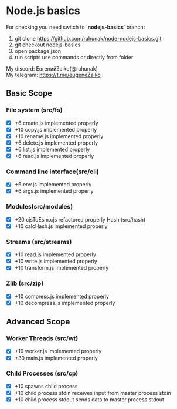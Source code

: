 # Node.js basics
For checking you need switch to '**nodejs-basics**' branch:   
1. git clone https://github.com/rahunak/node-nodejs-basics.git
2. git checkout nodejs-basics
3. open package.json
4. run scripts use commands or directly from folder

My discord: ЕвгенийZaiko(@rahunak)  
My telegram: https://t.me/eugeneZaiko

## Basic Scope  
### File system (src/fs)  
- [x] +6 create.js implemented properly
- [x] +10 copy.js implemented properly
- [x] +10 rename.js implemented properly
- [x] +6 delete.js implemented properly
- [x] +6 list.js implemented properly
- [x] +6 read.js implemented properly  
### Command line interface(src/cli)
- [x] +6 env.js implemented properly
- [x] +6 args.js implemented properly  
### Modules(src/modules)
- [x] +20 cjsToEsm.cjs refactored properly
Hash (src/hash)
- [x] +10 calcHash.js implemented properly  
### Streams (src/streams)
- [x] +10 read.js implemented properly
- [x] +10 write.js implemented properly
- [x] +10 transform.js implemented properly  
### Zlib (src/zip)
- [x] +10 compress.js implemented properly
- [x] +10 decompress.js implemented properly  
## Advanced Scope  
### Worker Threads (src/wt)  
- [x] +10 worker.js implemented properly
- [x] +30 main.js implemented properly  
### Child Processes (src/cp)  
- [x] +10 spawns child process  
- [x] +10 child process stdin receives input from master process stdin
- [x] +10 child process stdout sends data to master process stdout
